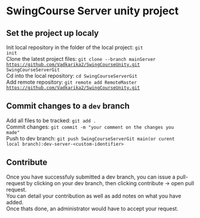 # SwingCourse Server unity project
## Set the project up localy
Init local repository in the folder of the local project: <code>git init</code>\
Clone the latest project files: <code>git clone --branch mainServer https://github.com/Vadkarika2/SwingCourseUnity.git SwingCourseServerGit</code>\
Cd into the local repository: <code>cd SwingCourseServerGit</code>\
Add remote repository: <code>git remote add RemoteMaster https://github.com/Vadkarika2/SwingCourseUnity.git</code>
## Commit changes to a <code>dev</code> branch
Add all files to be tracked: <code>git add .</code>\
Commit changes: <code>git commit -m "your comment on the changes you made"</code>\
Push to dev branch: <code>git push SwingCourseServerGit main(or curent local branch):dev-server-\<custom-identifier\></code>
## Contribute
Once you have successfuly submitted a dev branch, you can issue a pull-request by clicking on your dev branch, then clicking contribute -> open pull request.\
You can detail your contribution as well as add notes on what you have added.\
Once thats done, an administrator would have to accept your request.
